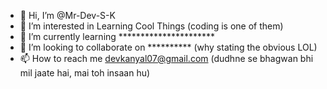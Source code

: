 - 👋 Hi, I’m @Mr-Dev-S-K
- 👀 I’m interested in Learning Cool Things (coding is one of them)
- 🌱 I’m currently learning **********************
- 💞️ I’m looking to collaborate on ********** (why stating the obvious LOL)
- 📫 How to reach me devkanyal07@gmail.com (dudhne se bhagwan bhi mil jaate hai, mai toh insaan hu)

<!---
Mr-Dev-S-K/Mr-Dev-S-K is a ✨ special ✨ repository because its `README.md` (this file) appears on your GitHub profile.
You can click the Preview link to take a look at your changes.
--->
